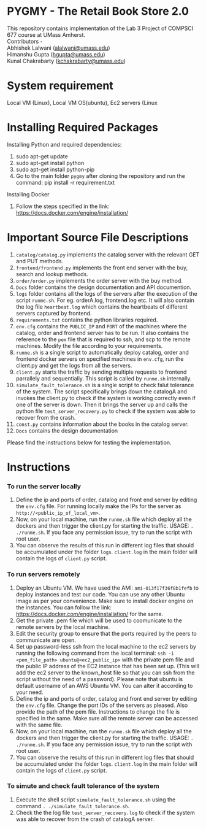 # PYGMY - The Retail Book Store 2.0

This repository contains implementation of the Lab 3 Project of COMPSCI 677 course at UMass Amherst. <br>
Contributors - <br>
Abhishek Lalwani (alalwani@umass.edu) <br>
Himanshu Gupta (hgupta@umass.edu) <br>
Kunal Chakrabarty (kchakrabarty@umass.edu) <br>

# System requirement

Local VM (Linux), Local VM OS(ubuntu), Ec2 servers (Linux

# Installing Required Packages  

Installing Python and required dependencies:
1. sudo apt-get update
2. sudo apt-get install python
3. sudo apt-get install python-pip
4. Go to the main folder `pygmy` after cloning the repository and run the command: pip install -r requirement.txt

Installing Docker
1. Follow the steps specified in the link: https://docs.docker.com/engine/installation/

# Important Source File Descriptions
1. `catalog/catalog.py` implements the catalog server with the relevant GET and PUT methods.
2. `frontend/frontend.py` implements the front end server with the buy, search and lookup methods.
3. `order/order.py` implements the order server with the buy method. 
4. `Docs` folder contains the design documentation and API documention.
5. `logs` folder contains all the logs of the servers after the execution of the script `runme.sh`. For eg. orderA.log, frontend.log etc. It will also contain the log file `heartbeat.log` which contains the heartbeats of different servers captured by frontend.
6. `requirements.txt` contains the python libraries required.
7. `env.cfg` contains the `PUBLIC_IP` and `PORT` of the machines where the catalog, order and frontend server has to be run. It also contains the reference to the `pem` file that is required to ssh, and scp to the remote machines. Modify the file according to your requirements.
8. `runme.sh` is a single script to automatically deploy catalog, order and frontend docker servers on specified machines in `env.cfg`, run the client.py and get the logs from all the servers.
9. `client.py` starts the traffic by sending multiple requests to frontend parrallely and sequentially. This script is called by `runme.sh` internally.
10. `simulate_fault_tolerance.sh` is a single script to check falut tolerance of the system. The script specifically brings down the catalogA and invokes the client.py to check if the system is working correctly even if one of the server is down. Then it brings the server up and calls the python file `test_server_recovery.py` to check if the system was able to recover from the crash. 
11. `const.py` contains information about the books in the catalog server.
12. `Docs` contains the design documentation 

Please find the instructions below for testing the implementation.

# Instructions 

### To run the server locally

1. Define the ip and ports of order, catalog and front end server by editing the `env.cfg` file. For running locally make the IPs for the server as `http://<public_ip_of_local_vm>`.
2. Now, on your local machine, run the `runme.sh` file which deploy all the dockers and then trigger the client.py for starting the traffic. USAGE: `. ./runme.sh`. If you face any permission issue, try to run the script with root user.
3. You can observe the results of this run in different log files that should be accumulated under the folder `logs`. `client.log` in the main folder will contain the logs of `client.py` script.

### To run servers remotely 

1. Deploy an Ubuntu VM. We have used the AMI: `ami-013f17f36f8b1fefb` to deploy instances and test our code. You can use any other Ubuntu image as per your convenience. Make sure to install docker engine on the instances. You can follow the link: https://docs.docker.com/engine/installation/ for the same.
2. Get the private .pem file which will be used to coomunicate to the remote servers by the local machine.
3. Edit the security group to ensure that the ports required by the peers to communicate are open.
3. Set up password-less ssh from the local machine to the ec2 servers by running the following command from the local terminal:
    `ssh -i <pem_file_path> ubuntu@<ec2_public_ip>` with the private pem file and the public IP address of the EC2 instance that has been set up. (This will add the ec2 server to the known_host file so that you can ssh from the script without the need of a password). Please note that ubuntu is default username of an AWS Ubuntu VM. You can alter it according to your need.
4. Define the ip and ports of order, catalog and front end server by editing the `env.cfg` file. Change the port IDs of the servers as pleased. Also provide the path of the pem file. Instructions to change the file is specified in the same. Make sure all the remote server can be accessed with the same file.
5. Now, on your local machine, run the `runme.sh` file which deploy all the dockers and then trigger the client.py for starting the traffic. USAGE: `. ./runme.sh`. If you face any permission issue, try to run the script with root user.
6. You can observe the results of this run in different log files that should be accumulated under the folder `logs`. `client.log` in the main folder will contain the logs of `client.py` script.

### To simute and check fault tolerance of the system

1. Execute the shell script `simulate_fault_tolerance.sh` using the command `. ./simulate_fault_tolerance.sh`.
2. Check the the log file `test_server_recovery.log` to check if the system was able to recover from the crash of catalogA server.


